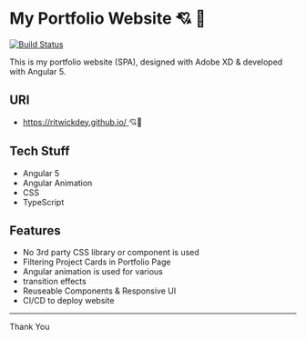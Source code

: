 # My Portfolio Website :cupid: :sparkling_heart:

[![Build Status](https://travis-ci.org/ritwickdey/ritwickdey.github.io.svg?branch=development)](https://travis-ci.org/ritwickdey/ritwickdey.github.io)

This is my portfolio website (SPA), designed with Adobe XD & developed with Angular 5.

## URl

* [https://ritwickdey.github.io/ ](https://ritwickdey.github.io/) :cupid::sparkling_heart:

## Tech Stuff
- Angular 5 
- Angular Animation 
- CSS 
- TypeScript

## Features

* No 3rd party CSS library or component is used
* Filtering Project Cards in Portfolio Page
* Angular animation is used for various 
*  transition effects
* Reuseable Components & Responsive UI
* CI/CD to deploy website

----------
Thank You

